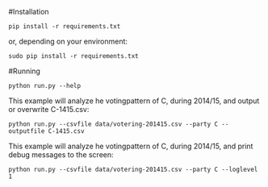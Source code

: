 #Installation

    pip install -r requirements.txt

or, depending on your environment: 

    sudo pip install -r requirements.txt

#Running

    python run.py --help

This example will analyze he votingpattern of C, during 2014/15, and output or overwrite C-1415.csv:

    python run.py --csvfile data/votering-201415.csv --party C --outputfile C-1415.csv

This example will analyze he votingpattern of C, during 2014/15, and print debug messages to the screen:

    python run.py --csvfile data/votering-201415.csv --party C --loglevel 1
